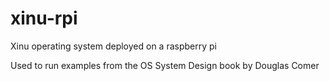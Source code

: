 xinu-rpi
========

Xinu operating system deployed on a raspberry pi

Used to run examples from the OS System Design book by Douglas Comer
